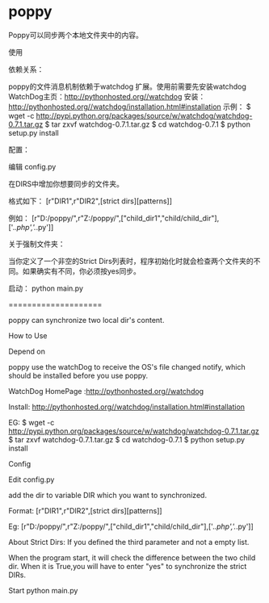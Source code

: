 poppy
=====

Poppy可以同步两个本地文件夹中的内容。

使用

依赖关系：

poppy的文件消息机制依赖于watchdog 扩展。使用前需要先安装watchdog
WatchDog主页：http://pythonhosted.org//watchdog
安装：
http://pythonhosted.org//watchdog/installation.html#installation
示例：
$ wget -c http://pypi.python.org/packages/source/w/watchdog/watchdog-0.7.1.tar.gz
$ tar zxvf watchdog-0.7.1.tar.gz
$ cd watchdog-0.7.1
$ python setup.py install

配置：

编辑 config.py

在DIRS中增加你想要同步的文件夹。

格式如下：
[r"DIR1",r"DIR2",[strict dirs][patterns]]

例如：
[r"D:/poppy/",r"Z:/poppy/",["child_dir1","child/child_dir"],['.*\.php','.*\.py']]

关于强制文件夹：

当你定义了一个非空的Strict Dirs列表时，程序初始化时就会检查两个文件夹的不同。如果确实有不同，你必须按yes同步。

启动：
python main.py

====================

poppy can synchronize two local dir's content.

How to Use

Depend on

poppy use the watchDog to receive the OS's file changed notify, which should be installed before you use poppy.

WatchDog HomePage :http://pythonhosted.org//watchdog

Install:
http://pythonhosted.org//watchdog/installation.html#installation

EG:
$ wget -c http://pypi.python.org/packages/source/w/watchdog/watchdog-0.7.1.tar.gz
$ tar zxvf watchdog-0.7.1.tar.gz
$ cd watchdog-0.7.1
$ python setup.py install

Config

Edit config.py

add the dir to variable DIR which you want to synchronized.

Format:
[r"DIR1",r"DIR2",[strict dirs][patterns]]

Eg:
[r"D:/poppy/",r"Z:/poppy/",["child_dir1","child/child_dir"],['.*\.php','.*\.py']]

About Strict Dirs:
If you defined the third parameter and not a empty list.

When the program start, it will check the difference between the two child dir. When it is True,you will have to enter "yes" to synchronize the strict DIRs.

Start
python main.py